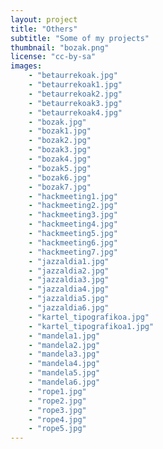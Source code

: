 ```yaml
---
layout: project
title: "Others"
subtitle: "Some of my projects"
thumbnail: "bozak.png"
license: "cc-by-sa"
images:
    - "betaurrekoak.jpg"
    - "betaurrekoak1.jpg"
    - "betaurrekoak2.jpg"
    - "betaurrekoak3.jpg"
    - "betaurrekoak4.jpg"
    - "bozak.jpg"
    - "bozak1.jpg"
    - "bozak2.jpg"
    - "bozak3.jpg"
    - "bozak4.jpg"
    - "bozak5.jpg"
    - "bozak6.jpg"
    - "bozak7.jpg"
    - "hackmeeting1.jpg"
    - "hackmeeting2.jpg"
    - "hackmeeting3.jpg"
    - "hackmeeting4.jpg"
    - "hackmeeting5.jpg"
    - "hackmeeting6.jpg"
    - "hackmeeting7.jpg"
    - "jazzaldia1.jpg"
    - "jazzaldia2.jpg"
    - "jazzaldia3.jpg"
    - "jazzaldia4.jpg"
    - "jazzaldia5.jpg"
    - "jazzaldia6.jpg"
    - "kartel_tipografikoa.jpg"
    - "kartel_tipografikoa1.jpg"
    - "mandela1.jpg"
    - "mandela2.jpg"
    - "mandela3.jpg"
    - "mandela4.jpg"
    - "mandela5.jpg"
    - "mandela6.jpg"
    - "rope1.jpg"
    - "rope2.jpg"
    - "rope3.jpg"
    - "rope4.jpg"
    - "rope5.jpg"
---
```


